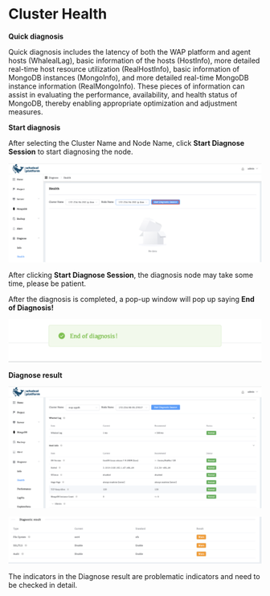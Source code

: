 # Cluster Health

**Quick diagnosis**

Quick diagnosis includes the latency of both the WAP platform and agent hosts (WhalealLag), basic information of the hosts (HostInfo), more detailed real-time host resource utilization (RealHostInfo), basic information of MongoDB instances (MongoInfo), and more detailed real-time MongoDB instance information (RealMongoInfo). These pieces of information can assist in evaluating the performance, availability, and health status of MongoDB, thereby enabling appropriate optimization and adjustment measures.

**Start diagnosis**

After selecting the Cluster Name and Node Name, click **Start Diagnose Session** to start diagnosing the node.

![Start Diagnose Session](../../images/whalealPlatFromImages/10-Diagnose/startDiagnose.png)

After clicking **Start Diagnose Session**, the diagnosis node may take some time, please be patient.

After the diagnosis is completed, a pop-up window will pop up saying **End of Diagnosis!**

![endDignose](../../images/whalealPlatFromImages/10-Diagnose/endDignose.png)

**Diagnose result**

![DigResult](../../images/whalealPlatFromImages/10-Diagnose/DigResult.png)

![DigResult](../../images/whalealPlatFromImages/10-Diagnose/digresult2.png)

The indicators in the Diagnose result are problematic indicators and need to be checked in detail.

